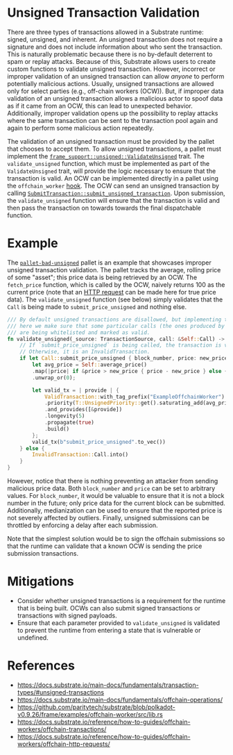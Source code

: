 # Unsigned Transaction Validation

There are three types of transactions allowed in a Substrate runtime: signed, unsigned, and inherent. An unsigned transaction does not require a signature and does not include information about who sent the transaction. This is naturally problematic because there is no by-default deterrent to spam or replay attacks. Because of this, Substrate allows users to create custom functions to validate unsigned transaction. However, incorrect or improper validation of an unsigned transaction can allow _anyone_ to perform potentially malicious actions. Usually, unsigned transactions are allowed only for select parties (e.g., off-chain workers (OCW)). But, if improper data validation of an unsigned transaction allows a malicious actor to spoof data as if it came from an OCW, this can lead to unexpected behavior. Additionally, improper validation opens up the possibility to replay attacks where the same transaction can be sent to the transaction pool again and again to perform some malicious action repeatedly.  

The validation of an unsigned transaction must be provided by the pallet that chooses to accept them. To allow unsigned transactions, a pallet must implement the [`frame_support::unsigned::ValidateUnsigned`](https://paritytech.github.io/substrate/master/frame_support/attr.pallet.html#validate-unsigned-palletvalidate_unsigned-optional) trait. The `validate_unsigned` function, which must be implemented as part of the `ValidateUnsigned` trait, will provide the logic necessary to ensure that the transaction is valid. An OCW can be implemented directly in a pallet using the `offchain_worker` [hook](https://paritytech.github.io/substrate/master/frame_support/attr.pallet.html#hooks-pallethooks-optional). The OCW can send an unsigned transaction by calling [`SubmitTransaction::submit_unsigned_transaction`](https://paritytech.github.io/substrate/master/frame_system/offchain/struct.SubmitTransaction.html). Upon submission, the `validate_unsigned` function will ensure that the transaction is valid and then pass the transaction on towards towards the final dispatchable function. 

# Example

The [`pallet-bad-unsigned`](./pallet-bad-unsigned.rs) pallet is an example that showcases improper unsigned transaction validation. The pallet tracks the average, rolling price of some "asset"; this price data is being retrieved by an OCW. The `fetch_price` function, which is called by the OCW, naively returns 100 as the current price (note that an [HTTP request](https://github.com/paritytech/substrate/blob/e8a7d161f39db70cb27fdad6c6e215cf493ebc3b/frame/examples/offchain-worker/src/lib.rs#L572-L625) can be made here for true price data). The `validate_unsigned` function (see below) simply validates that the `Call` is being made to `submit_price_unsigned` and nothing else. 
```rust
/// By default unsigned transactions are disallowed, but implementing the validator
/// here we make sure that some particular calls (the ones produced by offchain worker)
/// are being whitelisted and marked as valid.
fn validate_unsigned(_source: TransactionSource, call: &Self::Call) -> TransactionValidity {
    // If `submit_price_unsigned` is being called, the transaction is valid.
    // Otherwise, it is an InvalidTransaction.
    if let Call::submit_price_unsigned { block_number, price: new_price } = call {
        let avg_price = Self::average_price()
        .map(|price| if &price > new_price { price - new_price } else { new_price - price })
        .unwrap_or(0);

        let valid_tx = | provide | {
            ValidTransaction::with_tag_prefix("ExampleOffchainWorker")
            .priority(T::UnsignedPriority::get().saturating_add(avg_price as _))
            .and_provides([&provide])
            .longevity(5)
            .propagate(true)
            .build()
        };
        valid_tx(b"submit_price_unsigned".to_vec())
    } else {
        InvalidTransaction::Call.into()
    }
}
```

However, notice that there is nothing preventing an attacker from sending malicious price data. Both `block_number` and `price` can be set to arbitrary values. For `block_number`, it would be valuable to ensure that it is not a block number in the future; only price data for the current block can be submitted. Additionally, medianization can be used to ensure that the reported price is not severely affected by outliers. Finally, unsigned submissions can be throttled by enforcing a delay after each submission.

Note that the simplest solution would be to sign the offchain submissions so that the runtime can validate that a known OCW is sending the price submission transactions.

# Mitigations
- Consider whether unsigned transactions is a requirement for the runtime that is being built. OCWs can also submit signed transactions or transactions with signed payloads.
- Ensure that each parameter provided to `validate_unsigned` is validated to prevent the runtime from entering a state that is vulnerable or undefined.  
# References
- https://docs.substrate.io/main-docs/fundamentals/transaction-types/#unsigned-transactions
- https://docs.substrate.io/main-docs/fundamentals/offchain-operations/
- https://github.com/paritytech/substrate/blob/polkadot-v0.9.26/frame/examples/offchain-worker/src/lib.rs
- https://docs.substrate.io/reference/how-to-guides/offchain-workers/offchain-transactions/
- https://docs.substrate.io/reference/how-to-guides/offchain-workers/offchain-http-requests/